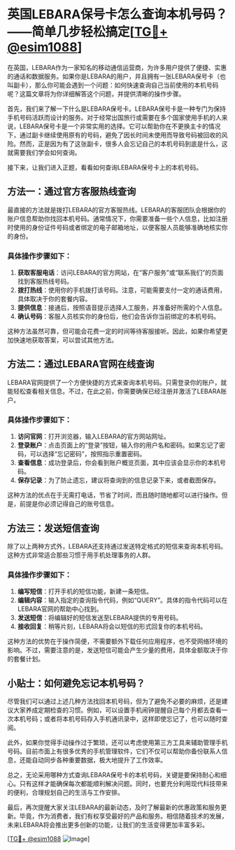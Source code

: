 # 英国LEBARA保号卡怎么查询本机号码？——简单几步轻松搞定[[TG💪+ @esim1088](https://t.me/s/esim1088)]

在英国，LEBARA作为一家知名的移动通信运营商，为许多用户提供了便捷、实惠的通话和数据服务。如果你是LEBARA的用户，并且拥有一张LEBARA保号卡（也叫副卡），那么你可能会遇到一个问题：如何快速查询自己当前使用的本机号码呢？这篇文章将为你详细解答这个问题，并提供清晰的操作步骤。

首先，我们来了解一下什么是LEBARA保号卡。LEBARA保号卡是一种专门为保持手机号码活跃而设计的服务。对于经常出国旅行或需要在多个国家使用手机的人来说，LEBARA保号卡是一个非常实用的选择。它可以帮助你在不更换主卡的情况下，通过副卡继续使用原有的号码，避免了因长时间未使用而导致号码被回收的风险。然而，正是因为有了这张副卡，很多人会忘记自己的本机号码到底是什么，这就需要我们学会如何查询。

接下来，让我们进入正题，看看如何查询LEBARA保号卡上的本机号码。

## 方法一：通过官方客服热线查询

最直接的方法就是拨打LEBARA的官方客服热线。LEBARA的客服团队会根据你的账户信息帮助你找回本机号码。通常情况下，你需要准备一些个人信息，比如注册时使用的身份证件号码或者绑定的电子邮箱地址，以便客服人员能够准确地核实你的身份。

### 具体操作步骤如下：
1. **获取客服电话**：访问LEBARA的官方网站，在“客户服务”或“联系我们”的页面找到客服热线号码。
2. **拨打热线**：使用你的手机拨打该号码。注意，可能需要支付一定的通话费用，具体取决于你的套餐内容。
3. **提供信息**：接通后，按照语音提示选择人工服务，并准备好所需的个人信息。
4. **确认号码**：客服人员核实你的身份后，他们会告诉你当前绑定的本机号码。

这种方法虽然可靠，但可能会花费一定的时间等待客服接听。因此，如果你希望更加快速地获取答案，可以尝试其他方法。

## 方法二：通过LEBARA官网在线查询

LEBARA官网提供了一个方便快捷的方式来查询本机号码。只需登录你的账户，就能轻松查看相关信息。不过，在此之前，你需要确保已经注册并激活了LEBARA账户。

### 具体操作步骤如下：
1. **访问官网**：打开浏览器，输入LEBARA的官方网站网址。
2. **登录账户**：点击页面上的“登录”按钮，输入你的用户名和密码。如果忘记了密码，可以选择“忘记密码”，按照指示重置密码。
3. **查看信息**：成功登录后，你会看到账户概览页面，其中应该会显示你的本机号码。
4. **保存记录**：为了防止遗忘，建议将查询到的信息记录下来，或者截图保存。

这种方法的优点在于无需打电话，节省了时间，而且随时随地都可以进行操作。但是，前提是你必须记得自己的账号信息。

## 方法三：发送短信查询

除了以上两种方式外，LEBARA还支持通过发送特定格式的短信来查询本机号码。这种方式非常适合那些习惯于用手机处理事务的人群。

### 具体操作步骤如下：
1. **编写短信**：打开手机的短信功能，新建一条短信。
2. **编辑内容**：输入指定的查询指令代码，例如“QUERY”。具体的指令代码可以在LEBARA官网的帮助中心找到。
3. **发送短信**：将编辑好的短信发送至LEBARA提供的专用号码。
4. **接收回复**：稍等片刻，LEBARA将会以短信的形式回复你的本机号码。

这种方法的优势在于操作简便，不需要额外下载任何应用程序，也不受网络环境的影响。不过，需要注意的是，发送短信可能会产生少量的费用，具体金额取决于你的套餐计划。

## 小贴士：如何避免忘记本机号码？

尽管我们可以通过上述几种方法找回本机号码，但为了避免不必要的麻烦，还是建议大家养成定期检查的习惯。例如，可以设置手机闹钟提醒自己每个月都去查看一次本机号码；或者将本机号码存入手机通讯录中，这样即使忘记了，也可以随时查阅。

此外，如果你觉得手动操作过于繁琐，还可以考虑使用第三方工具来辅助管理手机号码。目前市面上有很多优秀的手机管理软件，它们不仅可以帮助你备份联系人信息，还能自动同步各种重要数据，极大地提升了工作效率。

总之，无论采用哪种方式查询LEBARA保号卡的本机号码，关键是要保持耐心和细心。只有这样才能确保每次都能顺利解决问题。同时，也要充分利用现代科技带来的便利，合理规划自己的生活与工作安排。

最后，再次提醒大家关注LEBARA的最新动态，及时了解最新的优惠政策和服务更新。毕竟，作为消费者，我们有权享受最好的产品和服务。相信随着技术的发展，未来LEBARA将会推出更多创新的功能，让我们的生活变得更加丰富多彩。

[[TG💪+ @esim1088](https://t.me/s/esim1088) ![Image](https://i.postimg.cc/4NQfJmqS/Snipaste-2025-05-13-00-14-12.png)]